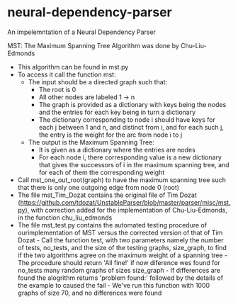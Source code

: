 # neural-dependency-parser
An impelemntation of a Neural Dependency Parser

MST:
The Maximum Spanning Tree Algorithm was done by Chu-Liu-Edmonds
  - This algorithm can be found in mst.py
  - To access it call the function mst:
      - The input should be a directed graph such that:
          - The root is 0
          - All other nodes are labeled 1 -> n
          - The graph is provided as a dictionary with keys being the nodes and the entries for each key being in turn a dictionary
          - The dictionary corresponding to node i should have keys for each j between 1 and n, and distinct from i, and for each such j, the entry is the weight for the arc from node i to j
      - The output is the Maximum Spanning Tree:
          - It is given as a dictionary where the entries are nodes
          - For each node i, there corresponding value is a new dictionary that gives the successors of i in the maximum spanning tree, and for each of them the corresponding weight
  - Call mst_one_out_root(graph) to have the  maximum spanning tree such that there is only one outgoing edge from node 0 (root)
  - The file mst_Tim_Dozat contains the original file of Tim Dozat (https://github.com/tdozat/UnstableParser/blob/master/parser/misc/mst.py), with correction added for the implementation of Chu-Liu-Edmonds, in the function chu_liu_edmonds
  - The file mst_test.py contains the automated testing procedure of ourimplementation of MST versus the corrected version of that of Tim Dozat
          - Call the function test, with two parameters namely the number of tests, no_tests, and the size of the testing graphs, size_graph, to find if the two algorithms agree on the maximum weight of a spanning tree
          - The procedure should return 'All fine!' if now diference wes found for no_tests many random graphs of sizes size_graph
          - If differences are found the alogrithm returns 'problem found:' followed by the details of the example to caused the fail
          - We've run this function with 1000 graphs of size 70, and no differences were found

